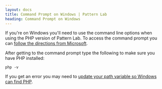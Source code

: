 ```yaml
---
layout: docs
title: Command Prompt on Windows | Pattern Lab
heading: Command Prompt on Windows 
---
```



If you're on Windows you'll need to use the command line options when using the PHP version of Pattern Lab. To access the command prompt you can [follow the directions from Microsoft](http://windows.microsoft.com/en-us/windows-vista/open-a-command-prompt-window).

After getting to the command prompt type the following to make sure you have PHP installed:

```
php -v
```

If you get an error you may need to [update your path variable so Windows can find PHP](http://willj.co/2012/10/run-wamp-php-windows-7-command-line/). 